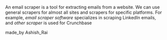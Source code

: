 An email scraper is a tool for extracting emails from a website. We can use general scrapers for almost all sites and scrapers for specific platforms. For example, *email scraper software* specializes in scraping LinkedIn emails, and *other scraper* is used for Crunchbase


made_by Ashish_Rai
